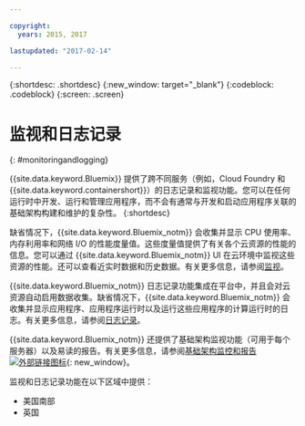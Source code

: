 ```yaml
---

copyright:
  years: 2015, 2017

lastupdated: "2017-02-14"

---
```



{:shortdesc: .shortdesc}
{:new_window: target="_blank"}
{:codeblock: .codeblock}
{:screen: .screen}

# 监视和日志记录
{: #monitoringandlogging}

{{site.data.keyword.Bluemix}} 提供了跨不同服务（例如，Cloud Foundry 和 {{site.data.keyword.containershort}}）的日志记录和监视功能。您可以在任何运行时中开发、运行和管理应用程序，而不会有通常与开发和启动应用程序关联的基础架构构建和维护的复杂性。
{:shortdesc}

缺省情况下，{{site.data.keyword.Bluemix_notm}} 会收集并显示 CPU 使用率、内存利用率和网络 I/O 的性能度量值。这些度量值提供了有关各个云资源的性能的信息。您可以通过 {{site.data.keyword.Bluemix_notm}} UI 在云环境中监视这些资源的性能。还可以查看近实时数据和历史数据。有关更多信息，请参阅[监视](monitoring/monitoring_bmx_ov.html#monitoring_bmx_ov)。

{{site.data.keyword.Bluemix_notm}} 日志记录功能集成在平台中，并且会对云资源自动启用数据收集。缺省情况下，{{site.data.keyword.Bluemix_notm}} 会收集并显示应用程序、应用程序运行时以及运行这些应用程序的计算运行时的日志。有关更多信息，请参阅[日志记录](logging/logging_bmx_ov.html#logging_bmx_ov)。


{{site.data.keyword.Bluemix_notm}} 还提供了基础架构监视功能（可用于每个服务器）以及易读的报告。有关更多信息，请参阅[基础架构监控和报告 ![外部链接图标](../icons/launch-glyph.svg "外部链接图标")](https://www.ibm.com/cloud-computing/bluemix/infrastructure-monitoring){: new_window}。


监视和日志记录功能在以下区域中提供：
* 美国南部
* 英国



